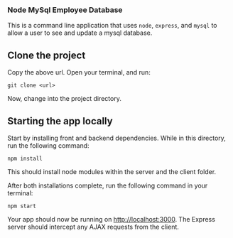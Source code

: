 ### Node MySql Employee Database 

This is a command line application that uses `node`, `express`, and `mysql` to allow a user to see and update a mysql database. 

## Clone the project

Copy the above url. Open your terminal, and run:

```
git clone <url>
```

Now, change into the project directory.

## Starting the app locally

Start by installing front and backend dependencies. While in this directory, run the following command:

```
npm install
```

This should install node modules within the server and the client folder.

After both installations complete, run the following command in your terminal:

```
npm start
```

Your app should now be running on <http://localhost:3000>. The Express server should intercept any AJAX requests from the client.






